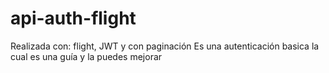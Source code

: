 # api-auth-flight

Realizada con: flight, JWT y con paginación
Es una autenticación basica la cual es una guía y la puedes mejorar